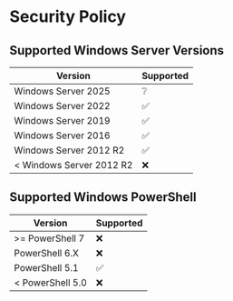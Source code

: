 # Security Policy

## Supported Windows Server Versions

| Version | Supported          |
| -------- | ------- |
| Windows Server 2025 | ❔ |
| Windows Server 2022 | :white_check_mark:  |
| Windows Server 2019 | :white_check_mark: |
| Windows Server 2016 | :white_check_mark: |
| Windows Server 2012 R2  | :white_check_mark: |
| < Windows Server 2012 R2  | ❌ |


## Supported Windows PowerShell 

| Version | Supported          |
| -------- | ------- |
| >= PowerShell 7 | ❌ |
| PowerShell 6.X | ❌ |
| PowerShell 5.1 | :white_check_mark: |
| < PowerShell 5.0  | ❌ |
